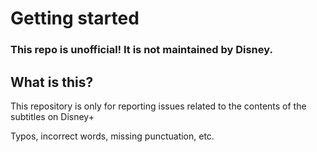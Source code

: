 # Getting started

### This repo is unofficial! It is not maintained by Disney.
## What is this?

This repository is only for reporting issues related to the contents of the subtitles on Disney+

Typos, incorrect words, missing punctuation, etc.
